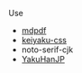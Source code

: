 Use
- [mdpdf](https://github.com/BlueHatbRit/mdpdf)
- [keiyaku-css](https://github.com/cognitom/keiyaku-css)
- noto-serif-cjk
- [YakuHanJP](https://qrac.github.io/yakuhanjp/)
